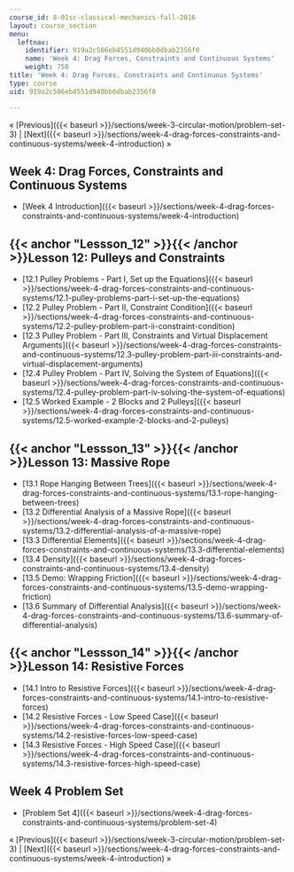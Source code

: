 ```yaml
---
course_id: 8-01sc-classical-mechanics-fall-2016
layout: course_section
menu:
  leftnav:
    identifier: 919a2c506eb4551d940bb0dbab2356f0
    name: 'Week 4: Drag Forces, Constraints and Continuous Systems'
    weight: 750
title: 'Week 4: Drag Forces, Constraints and Continuous Systems'
type: course
uid: 919a2c506eb4551d940bb0dbab2356f0

---
```


« [Previous]({{< baseurl >}}/sections/week-3-circular-motion/problem-set-3) | [Next]({{< baseurl >}}/sections/week-4-drag-forces-constraints-and-continuous-systems/week-4-introduction) »

Week 4: Drag Forces, Constraints and Continuous Systems
-------------------------------------------------------

*   [Week 4 Introduction]({{< baseurl >}}/sections/week-4-drag-forces-constraints-and-continuous-systems/week-4-introduction)

{{< anchor "Lessson_12" >}}{{< /anchor >}}Lesson 12: Pulleys and Constraints
----------------------------------------------------------------------------

*   [12.1 Pulley Problems - Part I, Set up the Equations]({{< baseurl >}}/sections/week-4-drag-forces-constraints-and-continuous-systems/12.1-pulley-problems-part-i-set-up-the-equations)
*   [12.2 Pulley Problem - Part II, Constraint Condition]({{< baseurl >}}/sections/week-4-drag-forces-constraints-and-continuous-systems/12.2-pulley-problem-part-ii-constraint-condition)
*   [12.3 Pulley Problem - Part III, Constraints and Virtual Displacement Arguments]({{< baseurl >}}/sections/week-4-drag-forces-constraints-and-continuous-systems/12.3-pulley-problem-part-iii-constraints-and-virtual-displacement-arguments)
*   [12.4 Pulley Problem - Part IV, Solving the System of Equations]({{< baseurl >}}/sections/week-4-drag-forces-constraints-and-continuous-systems/12.4-pulley-problem-part-iv-solving-the-system-of-equations)
*   [12.5 Worked Example - 2 Blocks and 2 Pulleys]({{< baseurl >}}/sections/week-4-drag-forces-constraints-and-continuous-systems/12.5-worked-example-2-blocks-and-2-pulleys)

{{< anchor "Lessson_13" >}}{{< /anchor >}}Lesson 13: Massive Rope
-----------------------------------------------------------------

*   [13.1 Rope Hanging Between Trees]({{< baseurl >}}/sections/week-4-drag-forces-constraints-and-continuous-systems/13.1-rope-hanging-between-trees)
*   [13.2 Differential Analysis of a Massive Rope]({{< baseurl >}}/sections/week-4-drag-forces-constraints-and-continuous-systems/13.2-differential-analysis-of-a-massive-rope)
*   [13.3 Differential Elements]({{< baseurl >}}/sections/week-4-drag-forces-constraints-and-continuous-systems/13.3-differential-elements)
*   [13.4 Density]({{< baseurl >}}/sections/week-4-drag-forces-constraints-and-continuous-systems/13.4-density)
*   [13.5 Demo: Wrapping Friction]({{< baseurl >}}/sections/week-4-drag-forces-constraints-and-continuous-systems/13.5-demo-wrapping-friction)
*   [13.6 Summary of Differential Analysis]({{< baseurl >}}/sections/week-4-drag-forces-constraints-and-continuous-systems/13.6-summary-of-differential-analysis)

{{< anchor "Lessson_14" >}}{{< /anchor >}}Lesson 14: Resistive Forces
---------------------------------------------------------------------

*   [14.1 Intro to Resistive Forces]({{< baseurl >}}/sections/week-4-drag-forces-constraints-and-continuous-systems/14.1-intro-to-resistive-forces)
*   [14.2 Resistive Forces - Low Speed Case]({{< baseurl >}}/sections/week-4-drag-forces-constraints-and-continuous-systems/14.2-resistive-forces-low-speed-case)
*   [14.3 Resistive Forces - High Speed Case]({{< baseurl >}}/sections/week-4-drag-forces-constraints-and-continuous-systems/14.3-resistive-forces-high-speed-case)

Week 4 Problem Set
------------------

*   [Problem Set 4]({{< baseurl >}}/sections/week-4-drag-forces-constraints-and-continuous-systems/problem-set-4)

« [Previous]({{< baseurl >}}/sections/week-3-circular-motion/problem-set-3) | [Next]({{< baseurl >}}/sections/week-4-drag-forces-constraints-and-continuous-systems/week-4-introduction) »